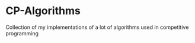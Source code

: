 # CP-Algorithms
Collection of my implementations of a lot of algorithms used in competitive programming
